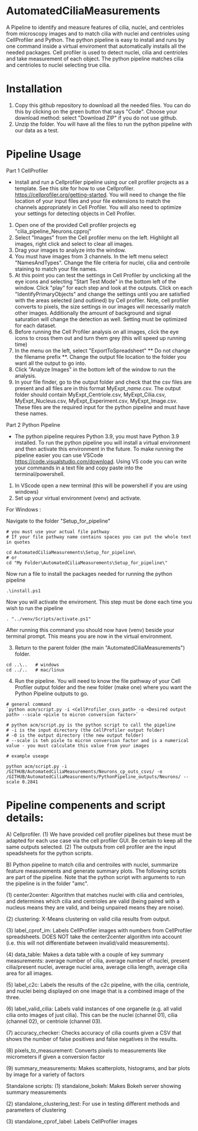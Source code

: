 # AutomatedCiliaMeasurements
A Pipeline to identify and measure features of cilia, nuclei, and centrioles from microscopy images and to match cilia with nuclei and centrioles using CellProfiler and Python. The python pipeline is easy to install and runs by one command inside a virtual enviroment that automatically installs all the needed packages. Cell profiler is used to detect nuclei, cilia and centrioles and take measurement of each object. The python pipeline matches cilia and centrioles to nuclei selecting true cilia. 

# Installation

1) Copy this github repository to download all the needed files. You can do this by clicking on the green button that says "Code".  Choose your download method: select "Download ZIP" if you do not use github.
2) Unzip the folder. You will have all the files to run the python pipeline with our data as a test. 


# Pipeline Usage

Part 1 CellProfiler 
* Install and run a Cellprofiler pipeline using our cell profiler projects as a template. See this site for how to use Cellprofiler.  https://cellprofiler.org/getting-started. You will need to change the file location of your input files and your file extensions to match the channels appropriately in Cell Profiler. You will also need to optimize your settings for detecting objects in Cell Profiler. 
   
1. Open one of the provided Cell profiler projects eg "cilia_pipeline_Neurons.cpproj" 
2. Select "Images" from the Cell profiler menu on the left. Highlight all images, right click and select to clear all images. 
3. Drag your images to analyze into the window.
4. You must have images from 3 channels.  In the left menu select "NamesAndTypes". Change the file criteria for nuclei, cilia and centroile staining to match your file names.
5. At this point you can test the settings in Cell Profiler by unclicking all the eye icons and selecting "Start Test Mode" in the bottom left of the window. Click "play" for each step and look at the outputs. Click on each "IdentifyPrimaryObjects" and change the settings until you are satisfied with the areas selected (and outlined) by Cell profiler. Note, cell profiler converts to pixels, the size settings in our images will necessarily match other images. Additionally the amount of background and signal saturation will change the detection as well. Setting must be optimized for each dataset. 
6. Before running the Cell Profiler analysis on all images, click the eye icons to cross them out and turn them grey (this will speed up running time)
7. In the menu on the left, select "ExportToSpreadsheet" ** Do not change the filename prefix **. Change the output file location to the folder you want all the output to go into.
8. Click "Analyze Images" in the bottom left of the window to run the analysis.
9. In your file finder, go to the output folder and check that the csv files are present and all files are in this format MyExpt_*name*.csv. The output folder should contain MyExpt_Centriole.csv, MyExpt_Cilia.csv, MyExpt_Nucleus.csv, MyExpt_Experiment.csv, MyExpt_Image.csv. These files are the required input for the python pipeline and must have these names. 

Part 2 Python Pipeline
* The python pipeline requires Python 3.9, you must have Python 3.9 installed. To run the python pipeline you will install a virtual environment and then activate this environment in the future. To make running the pipeline easier you can use VSCode https://code.visualstudio.com/download. Using VS code you can write your commands in a text file and copy paste into the terminal/powershell. 

1. In VScode open a new terminal (this will be powershell if you are using windows)
2. Set up your virtual environment (venv) and activate.

For Windows : 

Navigate to the folder "Setup_for_pipeline" 
```
# you must use your actual file pathway
# If your file pathway name contains spaces you can put the whole text in quotes

cd AutomatedCiliaMeasurements\Setup_for_pipeline\
# or 
cd "My Folder\AutomatedCiliaMeasurements\Setup_for_pipeline\"
```
Now run a file to install the packages needed for running the python pipeline
```
.\install.ps1

```
Now you will activate the enviroment. This step must be done each time you wish to run the pipeline
```
. "../venv/Scripts/activate.ps1"
```

After running this command you should now have (venv) beside your terminal prompt. This means you are now in the virtual environment.

3. Return to the parent folder (the main "AutomatedCiliaMeasurements") folder.
```
cd ..\..   # windows
cd ../..   # mac/linux
```
4. Run the pipeline. 
You will need to know the file pathway of your Cell Profiler output folder and the new folder (make one) where you want the Python Pipeline outputs to go. 
```
# general command
`python acm/script.py -i <CellProfiler_csvs_path> -o <Desired output path> --scale <pixle to micron conversion factor>` 

# python acm/script.py is the python script to call the pipeline
# -i is the input directory (the CellProfiler output folder)
# -0 is the output directory (the new output folder)
# --scale is teh pixle to micron conversion factor and is a numerical value - you must calculate this value from your images

# example useage

python acm/script.py -i /GITHUB/AutomatedCiliaMeasurements/Neurons_cp_outs_csvs/ -o /GITHUB/AutomatedCiliaMeasurements/PythonPipeline_outputs/Neurons/ --scale 0.2841
```




# Pipeline compenents and script details: 
A) Cellprofiler. 
(1) We have provided cell profiler pipelines but these must be adapted for each use case via the cell profiler GUI. Be certain to keep all the same outputs selected. 
(2) The outputs from cell profiler are the input speadsheets for the python scripts. 

B) Python pipeline to match cilia and centroiles with nuclei, summarize feature measurements and generate summary plots. The following scripts are part of the pipeline. Note that the python script with arguments to run the pipeline is in the folder "amc". 

(1) center2center: Algorithm that matches nuclei with cilia and centrioles, and determines which cilia and centrioles are valid (being paired with a nucleus means they are valid, and being unpaired means they are noise).

(2) clustering: X-Means clustering on valid cilia results from output.

(3) label_cprof_im: Labels CellProfiler images with numbers from CellProfiler spreadsheets.  DOES NOT take the center2center algorithm into account (i.e. this will not differentiate between invalid/valid measurements).

(4) data_table: Makes a data table with a couple of key summary measurements: average number of cilia, average number of nuclei, present cilia/present nuclei, average nuclei area, average cilia length, average cilia area for all images.

(5) label_c2c: Labels the results of the c2c pipeline, with the cilia, centriole, and nuclei being displayed on one image that is a combined image of the three.  

(6) label_valid_cilia: Labels valid instances of one organelle (e.g. all valid cilia onto images of just cilia). This can be the nuclei (channel 01), cilia (channel 02), or centriole (channel 03). 

(7) accuracy_checker: Checks accuracy of cilia counts given a CSV that shows the number of false positives and false negatives in the results. 

(8) pixels_to_measurement: Converts pixels to measurements like micrometers if given a conversion factor 

(9) summary_measurements: Makes scatterplots, histograms, and bar plots by image for a variety of factors

Standalone scripts:
(1) standalone_bokeh: Makes Bokeh server showing summary measurements 

(2) standalone_clustering_test: For use in testing different methods and parameters of clustering 

(3) standalone_cprof_label: Labels CellProfiler images 




